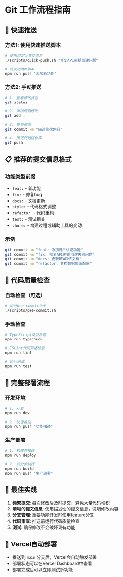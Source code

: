 # Git 工作流程指南

## 🚀 快速推送

### 方法1: 使用快速推送脚本
```bash
# 使用自定义提交信息
./scripts/quick-push.sh "修复API密钥创建问题"

# 或使用npm脚本
npm run push "添加新功能"
```

### 方法2: 手动推送
```bash
# 1. 查看修改状态
git status

# 2. 添加所有修改
git add .

# 3. 提交修改
git commit -m "描述修改内容"

# 4. 推送到远程仓库
git push
```

## 📋 推荐的提交信息格式

### 功能类型前缀
- `feat:` - 新功能
- `fix:` - 修复bug
- `docs:` - 文档更新
- `style:` - 代码格式调整
- `refactor:` - 代码重构
- `test:` - 测试相关
- `chore:` - 构建过程或辅助工具的变动

### 示例
```bash
git commit -m "feat: 添加用户认证功能"
git commit -m "fix: 修复API密钥创建失败问题"
git commit -m "docs: 更新README文档"
git commit -m "refactor: 重构数据库适配器"
```

## 🔧 代码质量检查

### 自动检查（可选）
```bash
# 运行pre-commit钩子
./scripts/pre-commit.sh
```

### 手动检查
```bash
# TypeScript类型检查
npm run typecheck

# ESLint代码风格检查
npm run lint

# 运行测试
npm run test
```

## 🚀 完整部署流程

### 开发环境
```bash
# 1. 开发
npm run dev

# 2. 快速推送
npm run push "功能描述"
```

### 生产部署
```bash
# 1. 构建并推送
npm run deploy

# 2. 或分步执行
npm run build
npm run push "生产部署"
```

## 📝 最佳实践

1. **频繁提交**: 每次修改后及时提交，避免大量代码堆积
2. **清晰的提交信息**: 使用描述性的提交信息，说明修改内容
3. **分支管理**: 重要功能开发时使用feature分支
4. **代码审查**: 推送前运行代码质量检查
5. **测试**: 确保修改不会破坏现有功能

## 🔄 Vercel自动部署

- 推送到 `main` 分支后，Vercel会自动触发部署
- 部署状态可以在Vercel Dashboard中查看
- 部署完成后可以立即测试新功能 